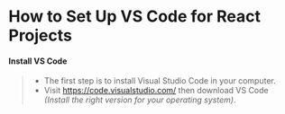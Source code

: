 # How to Set Up VS Code for React Projects

#### Install VS Code
> - The first step is to install Visual Studio Code in your computer.<br>
> - Visit <https://code.visualstudio.com/> then download VS Code *(Install the right version for your operating system)*.